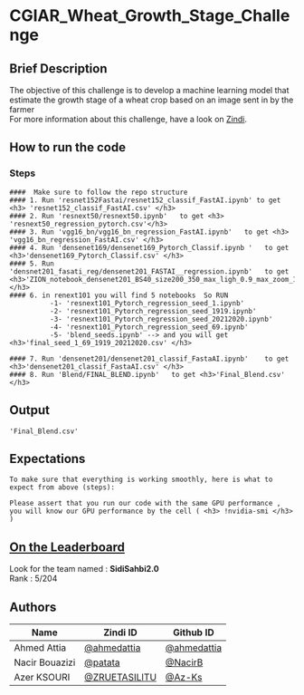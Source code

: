# CGIAR_Wheat_Growth_Stage_Challenge

## Brief Description

The objective of this challenge is to develop a machine learning model that estimate the growth stage of a wheat crop based on an image sent in by the farmer   
For more information about this challenge, have a look on [Zindi](https://zindi.africa/competitions/cgiar-wheat-growth-stage-challenge).   



## How to run the code

### Steps


```
####  Make sure to follow the repo structure
#### 1. Run 'resnet152Fastai/resnet152_classif_FastAI.ipynb' to get <h3> 'resnet152_classif_FastAI.csv' </h3>
#### 2. Run 'resnext50/resnext50.ipynb'   to get <h3>  'resnext50_regression_pytorch.csv'</h3>
#### 3. Run 'vgg16_bn/vgg16_bn_regression_FastAI.ipynb'   to get <h3> 'vgg16_bn_regression_FastAI.csv' </h3>
#### 4. Run 'densenet169/densenet169_Pytorch_Classif.ipynb '   to get <h3>'densenet169_Pytorch_Classif.csv' </h3>
#### 5. Run 'densnet201_fasati_reg/densenet201_FASTAI__regression.ipynb'   to get <h3>'ZION_notebook_densenet201_BS40_size200_350_max_ligh_0.9_max_zoom_1.5_magnitude_0.5.csv' </h3>
#### 6. in renext101 you will find 5 notebooks  So RUN 
          -1- 'resnext101_Pytorch_regression_seed_1.ipynb'
          -2- 'resnext101_Pytorch_regression_seed_1919.ipynb'
          -3- 'resnext101_Pytorch_regression_seed_20212020.ipynb'
          -4- 'resnext101_Pytorch_regression_seed_69.ipynb'
          -5- 'blend_seeds.ipynb' --> and you will get <h3>'final_seed_1_69_1919_20212020.csv' </h3>
         
#### 7. Run 'densenet201/densenet201_classif_FastaAI.ipynb'    to get <h3>'densenet201_classif_FastaAI.csv' </h3>
#### 8. Run 'Blend/FINAL_BLEND.ipynb'   to get <h3>'Final_Blend.csv' </h3>
```
## Output
```
'Final_Blend.csv'
```


## Expectations

```
To make sure that everything is working smoothly, here is what to expect from above (steps):

Please assert that you run our code with the same GPU performance ,
you will know our GPU performance by the cell ( <h3> !nvidia-smi </h3> ) 

```
## [On the Leaderboard](https://zindi.africa/competitions/cgiar-wheat-growth-stage-challenge/leaderboard)

Look for the team named : **SidiSahbi2.0** <br>
Rank : 5/204

## Authors

<div align='center'>

| Name           |                     Zindi ID                     |                  Github ID               |
|----------------|--------------------------------------------------|------------------------------------------|
|Ahmed Attia     |[@ahmedattia](https://zindi.africa/users/ahmedattia)  |[@ahmedattia](https://github.com/ahmedattia143)|
|Nacir Bouazizi |[@patata](https://zindi.africa/users/patata)        |[@NacirB](https://github.com/NacirB)  |
|Azer KSOURI |[@ZRUETASILITU ](https://zindi.africa/users/ZRUETASILITU)      |[@Az-Ks](https://github.com/Az-Ks)        |

</div>

